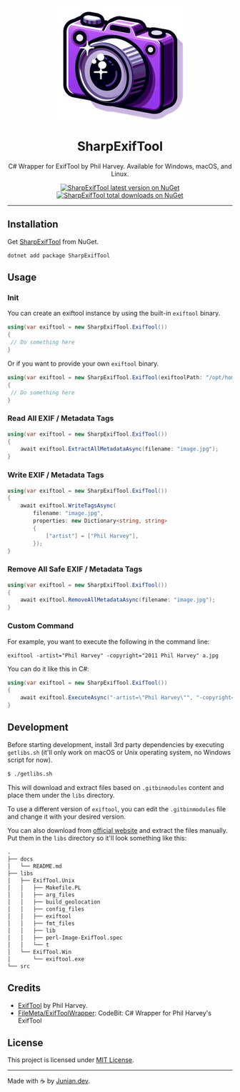 <p align="center"><img src="https://raw.githubusercontent.com/junian/SharpExifTool/master/assets/img/sharp-exiftool-icon.png" alt="SharpExifTool Logo"></p>

<h1 align="center">SharpExifTool</h1>

<p align="center">C# Wrapper for ExifTool by Phil Harvey. Available for Windows, macOS, and Linux.</p>

<p align="center">
    <a href="https://www.nuget.org/packages/SharpExifTool/"><img src="https://img.shields.io/nuget/v/SharpExifTool.svg?style=for-the-badge" alt="SharpExifTool latest version on NuGet" title="SharpExifTool latest version on NuGet"></a>
    <a href="https://www.nuget.org/packages/SharpExifTool/"><img src="https://img.shields.io/nuget/dt/SharpExifTool.svg?style=for-the-badge" alt="SharpExifTool total downloads on NuGet" title="SharpExifTool total downloads on NuGet"></a>
</p>

----

## Installation

Get [SharpExifTool](https://www.nuget.org/packages/SharpExifTool/) from NuGet.

```shell
dotnet add package SharpExifTool
```

## Usage

### Init

You can create an exiftool instance by using the built-in `exiftool` binary.

```csharp
using(var exiftool = new SharpExifTool.ExifTool())
{
 // Do something here
}
```

Or if you want to provide your own `exiftool` binary.

```csharp
using(var exiftool = new SharpExifTool.ExifTool(exiftoolPath: "/opt/homebrew/bin/exiftool"))
{
 // Do something here
}
```

### Read All EXIF / Metadata Tags

```csharp
using(var exiftool = new SharpExifTool.ExifTool())
{
    await exiftool.ExtractAllMetadataAsync(filename: "image.jpg");
}
```

### Write EXIF / Metadata Tags

```csharp
using(var exiftool = new SharpExifTool.ExifTool())
{
    await exiftool.WriteTagsAsync(
        filename: "image.jpg", 
        properties: new Dictionary<string, string>
        {
            ["artist"] = ["Phil Harvey"],    
        });
}
```

### Remove All Safe EXIF / Metadata Tags

```csharp
using(var exiftool = new SharpExifTool.ExifTool())
{
    await exiftool.RemoveAllMetadataAsync(filename: "image.jpg");
}
```

### Custom Command

For example, you want to execute the following in the command line:

```shell
exiftool -artist="Phil Harvey" -copyright="2011 Phil Harvey" a.jpg
```

You can do it like this in C#:

```csharp
using(var exiftool = new SharpExifTool.ExifTool())
{
    await exiftool.ExecuteAsync("-artist=\"Phil Harvey\"", "-copyright=\"2011 Phil Harvey\"", "a.jpg");
}
```

## Development

Before starting development, install 3rd party dependencies by executing `getlibs.sh` (it'll only work on macOS or Unix operating system, no Windows script for now).

```bash
$ ./getlibs.sh
```

This will download and extract files based on `.gitbinmodules` content and place them under the `libs` directory.

To use a different version of `exiftool`, you can edit the `.gitbinmodules` file and change it with your desired version.

You can also download from [official website](https://exiftool.org) and extract the files manually. Put them in the `libs` directory so it'll look something like this:

```shell
.
├── docs
│   └── README.md
├── libs
│   ├── ExifTool.Unix
│   │   ├── Makefile.PL
│   │   ├── arg_files
│   │   ├── build_geolocation
│   │   ├── config_files
│   │   ├── exiftool
│   │   ├── fmt_files
│   │   ├── lib
│   │   ├── perl-Image-ExifTool.spec
│   │   └── t
│   └── ExifTool.Win
│       └── exiftool.exe
└── src
```

## Credits

- [ExifTool](https://exiftool.org) by Phil Harvey.
- [FileMeta/ExifToolWrapper](https://github.com/FileMeta/ExifToolWrapper): CodeBit: C# Wrapper for Phil Harvey's ExifTool
  
## License

This project is licensed under [MIT License](https://github.com/junian/SharpExifTool/blob/master/LICENSE).

---

Made with ☕ by [Junian.dev](https://www.junian.dev).
